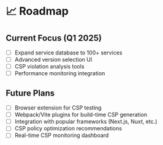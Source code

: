 # 📈 Roadmap

## Current Focus (Q1 2025)

- [ ] Expand service database to 100+ services
- [ ] Advanced version selection UI
- [ ] CSP violation analysis tools
- [ ] Performance monitoring integration

## Future Plans

- [ ] Browser extension for CSP testing
- [ ] Webpack/Vite plugins for build-time CSP generation
- [ ] Integration with popular frameworks (Next.js, Nuxt, etc.)
- [ ] CSP policy optimization recommendations
- [ ] Real-time CSP monitoring dashboard
